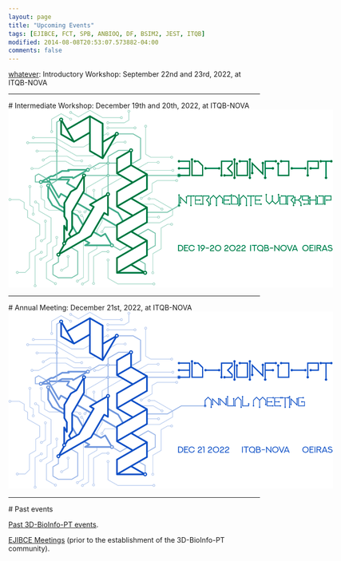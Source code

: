 ```yaml
---
layout: page
title: "Upcoming Events"
tags: [EJIBCE, FCT, SPB, ANBIOQ, DF, BSIM2, JEST, ITQB]
modified: 2014-08-08T20:53:07.573882-04:00
comments: false
---
```


<link rel="stylesheet" href="svgs.css">

[whatever]: <hr>
[whatever]: Introductory Workshop: September 22nd and 23rd, 2022, at ITQB-NOVA

[whatever]: <a href="/workshops/workshop_9_2022" title="Click for more information!">
[whatever]:  <img alt="Qries" src="/images/workshop1-2022.svg" class="workshop" style="max-width: 650px; filter: invert(100%) sepia(100%) saturate(300%) hue-rotate(70deg) invert(100%);">
[whatever]:</a>

<hr>
# <a name="#ws2"></a>Intermediate Workshop: December 19th and 20th, 2022, at ITQB-NOVA

<a href="/workshops/workshop_12_2022" title="Click for more information!">
<img alt="Qries" src="/images/workshop2-2022.svg" class="workshop" style="max-width: 650px; filter: invert(100%) sepia(100%) saturate(300%) hue-rotate(290deg) invert(100%);">
</a>

<hr>
# <a name="#meeting"></a>Annual Meeting: December 21st, 2022, at ITQB-NOVA

<a href="/annual_meeting/annual_meeting_12_2022" title="Click for more information!">
<img alt="Qries" title="More information soon!" src="/images/meeting-2022.svg" style="max-width: 650px; filter: invert(100%) sepia(100%) saturate(300%) hue-rotate(0deg) invert(100%);">
</a>
<hr>
# Past events

<a href="/events/past_3d_biodata_events.md">Past 3D-BioInfo-PT events</a>.

<a href="/edicoes_anteriores/">EJIBCE Meetings</a> (prior to the establishment of the 3D-BioInfo-PT community).


